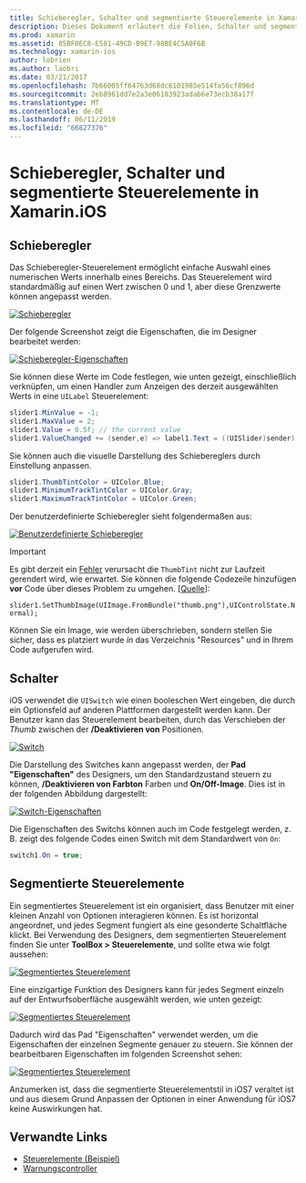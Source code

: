 ```yaml
---
title: Schieberegler, Schalter und segmentierte Steuerelemente in Xamarin.iOS
description: Dieses Dokument erläutert die Folien, Schalter und segmentierte Steuerelemente in Xamarin.iOS, die beschreibt, wie mit ihnen sowohl programmgesteuert als auch in der iOS-Designer arbeiten.
ms.prod: xamarin
ms.assetid: 85BF0EC8-E581-49CD-B9E7-98BE4C5A0F6B
ms.technology: xamarin-ios
author: lobrien
ms.author: laobri
ms.date: 03/21/2017
ms.openlocfilehash: 7b66005ff64763d68dc6101985e514fa56cf896d
ms.sourcegitcommit: 2eb8961dd7e2a3e06183923adab6e73ecb38a17f
ms.translationtype: MT
ms.contentlocale: de-DE
ms.lasthandoff: 06/11/2019
ms.locfileid: "66827376"
---
```

# <a name="sliders-switches-and-segmented-controls-in-xamarinios"></a>Schieberegler, Schalter und segmentierte Steuerelemente in Xamarin.iOS

<a name="Sliders" />

## <a name="sliders"></a>Schieberegler

Das Schieberegler-Steuerelement ermöglicht einfache Auswahl eines numerischen Werts innerhalb eines Bereichs. Das Steuerelement wird standardmäßig auf einen Wert zwischen 0 und 1, aber diese Grenzwerte können angepasst werden.

 [![](slider-switch-segmented-controls-images/image25a.png "Schieberegler")](slider-switch-segmented-controls-images/image25a.png#lightbox)

Der folgende Screenshot zeigt die Eigenschaften, die im Designer bearbeitet werden:

 [![](slider-switch-segmented-controls-images/image26a.png "Schieberegler-Eigenschaften")](slider-switch-segmented-controls-images/image25a.png#lightbox)

Sie können diese Werte im Code festlegen, wie unten gezeigt, einschließlich verknüpfen, um einen Handler zum Anzeigen des derzeit ausgewählten Werts in eine `UILabel` Steuerelement:

```csharp
slider1.MinValue = -1;
slider1.MaxValue = 2;
slider1.Value = 0.5f; // the current value
slider1.ValueChanged += (sender,e) => label1.Text = ((UISlider)sender).Value.ToString ();
```

Sie können auch die visuelle Darstellung des Schiebereglers durch Einstellung anpassen.

```csharp
slider1.ThumbTintColor = UIColor.Blue;
slider1.MinimumTrackTintColor = UIColor.Gray;
slider1.MaximumTrackTintColor = UIColor.Green;
```

Der benutzerdefinierte Schieberegler sieht folgendermaßen aus:

 [![](slider-switch-segmented-controls-images/image27a.png "Benutzerdefinierte Schieberegler")](slider-switch-segmented-controls-images/image28a.png#lightbox)

> [!IMPORTANT]
> Es gibt derzeit ein [Fehler](https://stackoverflow.com/a/19496179) verursacht die `ThumbTint` nicht zur Laufzeit gerendert wird, wie erwartet. Sie können die folgende Codezeile hinzufügen **vor** Code über dieses Problem zu umgehen. [[Quelle](https://stackoverflow.com/a/21396794)]:
>
> `slider1.SetThumbImage(UIImage.FromBundle("thumb.png"),UIControlState.Normal);`
> 
> Können Sie ein Image, wie werden überschrieben, sondern stellen Sie sicher, dass es platziert wurde _in_ das Verzeichnis "Resources" und in Ihrem Code aufgerufen wird.

<a name="Switch" />

## <a name="switch"></a>Schalter

iOS verwendet die `UISwitch` wie einen booleschen Wert eingeben, die durch ein Optionsfeld auf anderen Plattformen dargestellt werden kann. Der Benutzer kann das Steuerelement bearbeiten, durch das Verschieben der *Thumb* zwischen der **/Deaktivieren von** Positionen.

 [![](slider-switch-segmented-controls-images/image28a.png "Switch")](slider-switch-segmented-controls-images/image28a.png#lightbox)

Die Darstellung des Switches kann angepasst werden, der **Pad "Eigenschaften"** des Designers, um den Standardzustand steuern zu können, **/Deaktivieren von Farbton** Farben und **On/Off-Image**. Dies ist in der folgenden Abbildung dargestellt:

 [![](slider-switch-segmented-controls-images/image29a.png "Switch-Eigenschaften")](slider-switch-segmented-controls-images/image29a.png#lightbox)

Die Eigenschaften des Switchs können auch im Code festgelegt werden, z. B. zeigt des folgende Codes einen Switch mit dem Standardwert von `On`:

```csharp
switch1.On = true;
```

 <a name="Segmented_Controls" />


## <a name="segmented-controls"></a>Segmentierte Steuerelemente

Ein segmentiertes Steuerelement ist ein organisiert, dass Benutzer mit einer kleinen Anzahl von Optionen interagieren können. Es ist horizontal angeordnet, und jedes Segment fungiert als eine gesonderte Schaltfläche klickt. Bei Verwendung des Designers, dem segmentierten Steuerelement finden Sie unter **ToolBox > Steuerelemente**, und sollte etwa wie folgt aussehen:

 [![](slider-switch-segmented-controls-images/segmentedcontrol.png "Segmentiertes Steuerelement")](slider-switch-segmented-controls-images/segmentedcontrol.png#lightbox)

Eine einzigartige Funktion des Designers kann für jedes Segment einzeln auf der Entwurfsoberfläche ausgewählt werden, wie unten gezeigt:

 [![](slider-switch-segmented-controls-images/segmentedcontrolselection.png "Segmentiertes Steuerelement")](slider-switch-segmented-controls-images/segmentedcontrolselection.png#lightbox)

Dadurch wird das Pad "Eigenschaften" verwendet werden, um die Eigenschaften der einzelnen Segmente genauer zu steuern. Sie können der bearbeitbaren Eigenschaften im folgenden Screenshot sehen:

 [![](slider-switch-segmented-controls-images/segmentedcontrolproperties.png "Segmentiertes Steuerelement")](slider-switch-segmented-controls-images/segmentedcontrolproperties.png#lightbox)

Anzumerken ist, dass die segmentierte Steuerelementstil in iOS7 veraltet ist und aus diesem Grund Anpassen der Optionen in einer Anwendung für iOS7 keine Auswirkungen hat.

## <a name="related-links"></a>Verwandte Links

- [Steuerelemente (Beispiel)](https://developer.xamarin.com/samples/monotouch/Controls/)
- [Warnungscontroller](https://github.com/xamarin/recipes/tree/master/Recipes/ios/standard_controls/alertcontroller)
